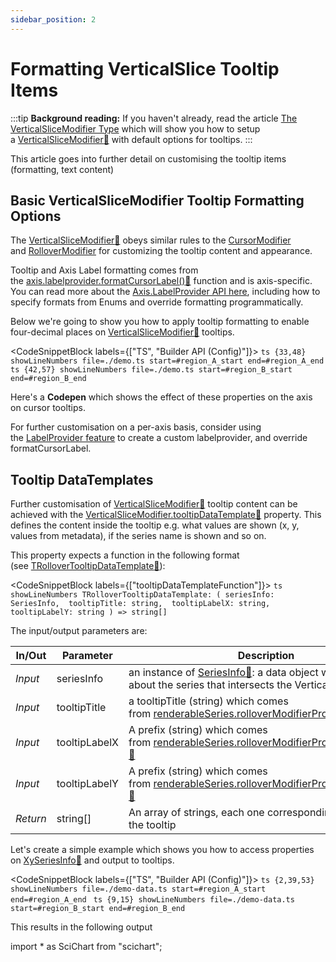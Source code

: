 ```yaml
---
sidebar_position: 2
---
```


# Formatting VerticalSlice Tooltip Items 

:::tip
**Background reading:** If you haven't already, read the article [The VerticalSliceModifier Type](/2d-charts/chart-modifier-api/vertical-slice-modifier/vertical-slice-modifier-overview) which will show you how to setup a [VerticalSliceModifier:blue_book:](https://www.scichart.com/documentation/js/current/typedoc/classes/verticalslicemodifier.html) with default options for tooltips.
:::

This article goes into further detail on customising the tooltip items (formatting, text content)

Basic VerticalSliceModifier Tooltip Formatting Options
------------------------------------------------------

The [VerticalSliceModifier:blue_book:](https://www.scichart.com/documentation/js/current/typedoc/classes/verticalslicemodifier.html) obeys similar rules to the [CursorModifier](/2d-charts/chart-modifier-api/cursor-modifier/cursor-modifier-overview) and [RolloverModifier](/2d-charts/chart-modifier-api/rollover-modifier) for customizing the tooltip content and appearance.

Tooltip and Axis Label formatting comes from the [axis.labelprovider.formatCursorLabel():blue_book:](https://www.scichart.com/documentation/js/current/typedoc/classes/labelprovider.html#formatcursorlabel) function and is axis-specific. You can read more about the [Axis.LabelProvider API here](/2d-charts/axis-api/axis-labels/label-provider-api-overview), including how to specify formats from Enums and override formatting programmatically.

Below we're going to show you how to apply tooltip formatting to enable four-decimal places on [VerticalSliceModifier:blue_book:](https://www.scichart.com/documentation/js/current/typedoc/classes/verticalslicemodifier.html) tooltips.


<CodeSnippetBlock labels={["TS", "Builder API (Config)"]}>
    ```ts {33,48} showLineNumbers file=./demo.ts start=#region_A_start end=#region_A_end
    ```
    ```ts {42,57} showLineNumbers file=./demo.ts start=#region_B_start end=#region_B_end
    ```
</CodeSnippetBlock>

Here's a **Codepen** which shows the effect of these properties on the axis on cursor tooltips.

<LiveDocSnippet name="./demo" />

For further customisation on a per-axis basis, consider using the [LabelProvider feature](/2d-charts/axis-api/axis-labels/label-provider-api-overview) to create a custom labelprovider, and override formatCursorLabel.

Tooltip DataTemplates
---------------------

Further customisation of [VerticalSliceModifier:blue_book:](https://www.scichart.com/documentation/js/current/typedoc/classes/verticalslicemodifier.html) tooltip content can be achieved with the [VerticalSliceModifier.tooltipDataTemplate:blue_book:](https://www.scichart.com/documentation/js/current/typedoc/classes/verticalslicemodifier.html#tooltipdatatemplate) property. This defines the content inside the tooltip e.g. what values are shown (x, y, values from metadata), if the series name is shown and so on.

This property expects a function in the following format (see [TRolloverTooltipDataTemplate:blue_book:](https://www.scichart.com/documentation/js/current/typedoc/index.html#trollovertooltipdatatemplate)):

<CodeSnippetBlock labels={["tooltipDataTemplateFunction"]}>
    ```ts showLineNumbers
    TRolloverTooltipDataTemplate: (
        seriesInfo: SeriesInfo, 
        tooltipTitle: string, 
        tooltipLabelX: string, 
        tooltipLabelY: string
    ) => string[]
    ```
</CodeSnippetBlock>

The input/output parameters are:

| **In/Out** | **Parameter** | **Description** |
|------------|---------------|-----------------|
| _Input_ | seriesInfo | an instance of [SeriesInfo:blue_book:](https://www.scichart.com/documentation/js/current/typedoc/classes/seriesinfo.html): a data object which stores info about the series that intersects the Vertical Line |
| _Input_ | tooltipTitle | a tooltipTitle (string) which comes from [renderableSeries.rolloverModifierProps.tooltipTitle:blue_book:](https://www.scichart.com/documentation/js/current/typedoc/classes/rollovermodifierrenderableseriesprops.html#tooltiptitle). |
| _Input_ | tooltipLabelX | A prefix (string) which comes from [renderableSeries.rolloverModifierProps.tooltipLabelX:blue_book:](https://www.scichart.com/documentation/js/current/typedoc/classes/rollovermodifierrenderableseriesprops.html#tooltiplabelx) |
| _Input_ | tooltipLabelY | A prefix (string) which comes from [renderableSeries.rolloverModifierProps.tooltipLabelY:blue_book:](https://www.scichart.com/documentation/js/current/typedoc/classes/rollovermodifierrenderableseriesprops.html#tooltiplabely) |
| _Return_ | string[] | An array of strings, each one corresponding to a line in the tooltip |

Let's create a simple example which shows you how to access properties on [XySeriesInfo:blue_book:](https://www.scichart.com/documentation/js/current/typedoc/classes/xyseriesinfo.html) and output to tooltips.

<CodeSnippetBlock labels={["TS", "Builder API (Config)"]}>
    ```ts {2,39,53} showLineNumbers file=./demo-data.ts start=#region_A_start end=#region_A_end
    ```
    ```ts {9,15} showLineNumbers file=./demo-data.ts start=#region_B_start end=#region_B_end
    ```
</CodeSnippetBlock>

This results in the following output

<LiveDocSnippet name="./demo-data" />
import * as SciChart from "scichart";
